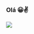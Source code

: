 ### Olá 😀✌️

<img heigth="180em"  src="https://github-readme-stats.vercel.app/api/top-langs/?username=leonamlucius&theme=blue-green"/>



